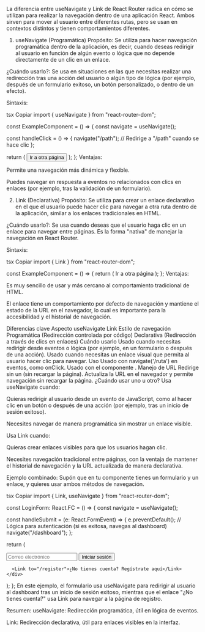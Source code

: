 La diferencia entre useNavigate y Link de React Router radica en cómo se utilizan para realizar la navegación dentro de una aplicación React. Ambos sirven para mover al usuario entre diferentes rutas, pero se usan en contextos distintos y tienen comportamientos diferentes.

1. useNavigate (Programática)
Propósito: Se utiliza para hacer navegación programática dentro de la aplicación, es decir, cuando deseas redirigir al usuario en función de algún evento o lógica que no depende directamente de un clic en un enlace.

¿Cuándo usarlo?: Se usa en situaciones en las que necesitas realizar una redirección tras una acción del usuario o algún tipo de lógica (por ejemplo, después de un formulario exitoso, un botón personalizado, o dentro de un efecto).

Sintaxis:

tsx
Copiar
import { useNavigate } from "react-router-dom";

const ExampleComponent = () => {
  const navigate = useNavigate();

  const handleClick = () => {
    navigate("/path"); // Redirige a "/path" cuando se hace clic
  };

  return (
    <button onClick={handleClick}>Ir a otra página</button>
  );
};
Ventajas:

Permite una navegación más dinámica y flexible.

Puedes navegar en respuesta a eventos no relacionados con clics en enlaces (por ejemplo, tras la validación de un formulario).

2. Link (Declarativa)
Propósito: Se utiliza para crear un enlace declarativo en el que el usuario puede hacer clic para navegar a otra ruta dentro de la aplicación, similar a los enlaces tradicionales en HTML.

¿Cuándo usarlo?: Se usa cuando deseas que el usuario haga clic en un enlace para navegar entre páginas. Es la forma "nativa" de manejar la navegación en React Router.

Sintaxis:

tsx
Copiar
import { Link } from "react-router-dom";

const ExampleComponent = () => {
  return (
    <Link to="/path">Ir a otra página</Link>
  );
};
Ventajas:

Es muy sencillo de usar y más cercano al comportamiento tradicional de HTML.

El enlace tiene un comportamiento por defecto de navegación y mantiene el estado de la URL en el navegador, lo cual es importante para la accesibilidad y el historial de navegación.

Diferencias clave
Aspecto	useNavigate	Link
Estilo de navegación	Programática (Redirección controlada por código)	Declarativa (Redirección a través de clics en enlaces)
Cuándo usarlo	Usado cuando necesitas redirigir desde eventos o lógica (por ejemplo, en un formulario o después de una acción).	Usado cuando necesitas un enlace visual que permita al usuario hacer clic para navegar.
Uso	Usado con navigate('/ruta') en eventos, como onClick.	Usado con el componente <Link to="/ruta">.
Manejo de URL	Redirige sin un <a> (sin recargar la página).	Actualiza la URL en el navegador y permite navegación sin recargar la página.
¿Cuándo usar uno u otro?
Usa useNavigate cuando:

Quieras redirigir al usuario desde un evento de JavaScript, como al hacer clic en un botón o después de una acción (por ejemplo, tras un inicio de sesión exitoso).

Necesites navegar de manera programática sin mostrar un enlace visible.

Usa Link cuando:

Quieras crear enlaces visibles para que los usuarios hagan clic.

Necesites navegación tradicional entre páginas, con la ventaja de mantener el historial de navegación y la URL actualizada de manera declarativa.

Ejemplo combinado:
Supón que en tu componente tienes un formulario y un enlace, y quieres usar ambos métodos de navegación.

tsx
Copiar
import { Link, useNavigate } from "react-router-dom";

const LoginForm: React.FC = () => {
  const navigate = useNavigate();

  const handleSubmit = (e: React.FormEvent) => {
    e.preventDefault();
    // Lógica para autenticación (si es exitosa, navegas al dashboard)
    navigate("/dashboard");
  };

  return (
    <div>
      <form onSubmit={handleSubmit}>
        <input type="email" placeholder="Correo electrónico" />
        <button type="submit">Iniciar sesión</button>
      </form>

      <Link to="/register">¿No tienes cuenta? Regístrate aquí</Link>
    </div>
  );
};
En este ejemplo, el formulario usa useNavigate para redirigir al usuario al dashboard tras un inicio de sesión exitoso, mientras que el enlace "¿No tienes cuenta?" usa Link para navegar a la página de registro.

Resumen:
useNavigate: Redirección programática, útil en lógica de eventos.

Link: Redirección declarativa, útil para enlaces visibles en la interfaz.
